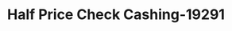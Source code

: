 ---
f_zip-code: 75006
f_state-code: TX
title: Half Price Check Cashing-19291
f_phone: 972-418-4944
f_city-only: Carrollton
f_address: 1955 E Belt Line Rd Carrollton
f_location-unique-id: '19291'
slug: half-price-check-cashing-19291
updated-on: '2024-05-30T13:46:58.046Z'
created-on: '2024-05-30T13:36:59.803Z'
published-on: '2024-05-30T13:54:32.469Z'
f_city-state: cms/city/carrollton-tx.md
f_company: cms/company/half-price-check-cashing.md
f_state: cms/state/texas.md
layout: '[payday-loan].html'
tags: payday-loan
---